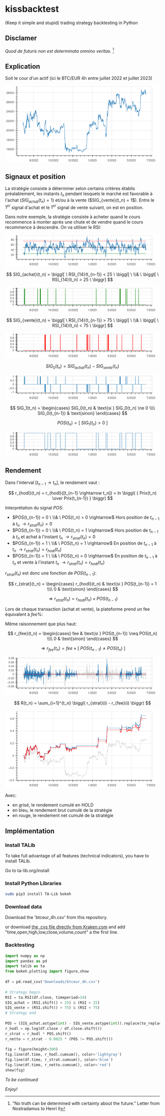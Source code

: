 # kissbacktest
(Keep it simple and stupid) trading strategy backtesting in Python

## Disclamer

_Quod de futuris non est determinata omnino veritas._ [^1]

[^1]: "No truth can be determined with certainty about the future." Letter from Nostradamus to Henri II

## Explication

Soit le cour d'un actif (ici le BTC/EUR 4h entre juillet 2022 et juillet 2023)

<p align="center"><img src="img/2023-08-21 20:13:08.179580841 +0200.png"></p>

## Signaux et position

La stratégie consiste à déterminer selon certains critères établis préalablement, les instants $t_n$ pendant lesquels le marché est favorable à l'achat ($SIG_{achat}(t_n) = 1$) et/ou à la vente (\$SIG_{vente}(t_n) = 1$). Entre le $1^{er}$ signal d'achat et le $1^{er}$ signal de vente suivant, on est en position.

Dans notre exemple, la stratégie consiste à acheter quand le cours recommence à monter après une chute et de vendre quand le cours recommence à descendre. On va utiliser le RSI:

<p align="center"><img src="img/2023-08-21 20:13:14.203368676 +0200.png"></p>

$$ SIG_{achat}(t_n) = \biggl[ \  RSI_{14}(t_{n-1}) < 25 \  \biggl] \ \\& \ \biggl[ \  RSI_{14}(t_n) > 25 \  \biggr] $$

<p align="center"><img src="img/2023-08-21 20:13:19.063197571 +0200.png"></p>

$$ SIG_{vente}(t_n) = \biggl[ \  RSI_{14}(t_{n-1}) > 75 \  \biggl] \ \\& \ \biggl[ \  RSI_{14}(t_n) < 75 \  \biggr] $$

<p align="center"><img src="img/2023-08-21 20:13:24.730998091 +0200.png"></p>

$$ SIG_0(t_n) = SIG_{achat}(t_n) - SIG_{vente}(t_n) $$

<p align="center"><img src="img/2023-08-21 20:13:36.390587965 +0200.png"></p>

$$ SIG_1(t_n) = \begin{cases} SIG_0(t_n) & \text{si } SIG_0(t_n) \ne 0 \\\\ SIG_0(t_{n-1}) & \text{sinon} \end{cases} $$

$$ POS(t_n) = \biggl[ \  SIG_1(t_n) > 0 \  \biggr] $$

<p align="center"><img src="img/2023-08-21 20:13:41.642403336 +0200.png"></p>

## Rendement

Dans l'interval $[t_{n-1} \rightarrow t_n]$, le rendement vaut :

$$ r_{hodl}(t_n) = r_{hodl}([t_{n-1} \rightarrow t_n]) = ln \biggl( { Prix(t_n) \over Prix(t_{n-1}) } \biggr) $$

Interprétation du signal $POS$:

  * $POS(t_{n-1}) = 0 \  \\& \  POS(t_n) = 0 \rightarrow$ Hors position de $t_{n-1}$ à $t_n$ $\rightarrow r_{strat}(t_n) = 0$
  * $POS(t_{n-1}) = 0 \  \\& \  POS(t_n) = 1 \rightarrow$ Hors position de $t_{n-1}$ à $t_n$ et achat à l'instant $t_n$ $\rightarrow r_{strat}(t_n) = 0$
  * $POS(t_{n-1}) = 1 \  \\& \  POS(t_n) = 1 \rightarrow$ En position de $t_{n-1}$ à $t_n$ $\rightarrow r_{strat}(t_n) = r_{hodl}(t_n)$
  * $POS(t_{n-1}) = 1 \  \\& \  POS(t_n) = 0 \rightarrow$ En position de $t_{n-1}$ à $t_n$ et vente à l'instant $t_n$ $\rightarrow r_{strat}(t_n) = r_{hodl}(t_n)$

$r_{strat}(t_n)$ est donc une fonction de $POS(t_{n-1})$:

$$ r_{strat}(t_n) = \begin{cases} r_{hodl}(t_n) & \text{si } POS(t_{n-1}) = 1 \\\\ 0 & \text{sinon} \end{cases}  $$

$$ \Rightarrow r_{strat}(t_n) = r_{hodl}(t_n) \times POS(t_{n-1}) $$

Lors de chaque transaction (achat et vente), la plateforme prend un fee équivalent à $fee \%$:

Même raisonnement que plus haut:

$$ r_{fee}(t_n) = \begin{cases} fee & \text{si } POS(t_{n-1}) \neq POS(t_n) \\\\ 0 & \text{sinon} \end{cases} $$

$$ \Rightarrow r_{fee}(t_n) = fee \times \biggl[ \ POS(t_{n-1}) \neq POS(t_n) \ \biggr] $$

<p align="center"><img src="img/2023-08-21 20:13:46.774222986 +0200.png"></p>

$$ R(t_n) = \sum_{i=1}^{t_n} \biggl( r_{strat}(i) - r_{fee}(i) \biggr) $$

<p align="center"><img src="img/2023-08-21 20:13:52.218031736 +0200.png"></p>

Avec:
  * en grisé, le rendement cumulé en HOLD
  * en bleu, le rendement brut cumulé de la stratégie
  * en rouge, le rendement net cumulé de la stratégie 

## Implémentation

### Install TALib

To take full advantage of all features (technical indicators), you have to install TALib.

Go to ta-lib.org/install

### Install Python Libraries

```bash
sudo pip3 install TA-Lib bokeh
```

### Download data

Download the 'btceur_4h.csv' from this repository.

or download [the .cvs file directly from Kraken.com](https://support.kraken.com/hc/en-us/articles/360047124832-Downloadable-historical-OHLCVT-Open-High-Low-Close-Volume-Trades-data) and add "time,open,high,low,close,volume,count" a the first line.

### Backtesting

```python
import numpy as np
import pandas as pd
import talib as ta
from bokeh.plotting import figure,show

df = pd.read_csv('Downloads/btceur_4h.csv')

# Strategy begin
RSI = ta.RSI(df.close, timeperiod=14)
SIG_achat = (RSI.shift() < 25) & (RSI > 25)
SIG_vente = (RSI.shift() > 75) & (RSI < 75)
# Strategy end

POS = (SIG_achat.astype(int) - SIG_vente.astype(int)).replace(to_replace=0, method='ffill') > 0
r_hodl = np.log(df.close / df.close.shift())
r_strat = r_hodl * POS.shift()
r_netto = r_strat - 0.0025 * (POS != POS.shift())

fig = figure(height=300)
fig.line(df.time, r_hodl.cumsum(), color='lightgray')
fig.line(df.time, r_strat.cumsum(), color='blue')
fig.line(df.time, r_netto.cumsum(), color='red')
show(fig)
```

_To be continued_

_Enjoy!_
